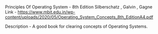 Principles Of Operating System - 8th Edition Silberschatz , Galvin , Gagne
Link - https://www.mbit.edu.in/wp-content/uploads/2020/05/Operating_System_Concepts_8th_EditionA4.pdf

Description - A good book for clearing concepts of Operating Systems.